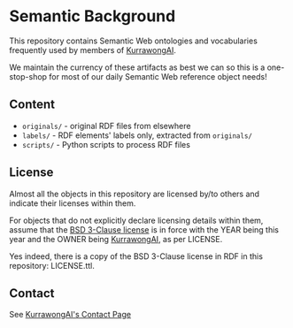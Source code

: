 # Semantic Background

This repository contains Semantic Web ontologies and vocabularies frequently used by members of [KurrawongAI](https://kurrawong.ai). 

We maintain the currency of these artifacts as best we can so this is a one-stop-shop for most of our daily Semantic Web reference object needs!


## Content

* `originals/` - original RDF files from elsewhere
* `labels/` - RDF elements' labels only, extracted from `originals/`
* `scripts/` - Python scripts to process RDF files

## License

Almost all the objects in this repository are licensed by/to others and indicate their licenses within them.

For objects that do not explicitly declare licensing details within them, assume that the [BSD 3-Clause license](https://opensource.org/license/BSD-3-clause/) is in force with the YEAR being this year and the OWNER being [KurrawongAI](https://kurrawong.ai), as per LICENSE.

Yes indeed, there is a copy of the BSD 3-Clause license in RDF in this repository: LICENSE.ttl.

## Contact

See [KurrawongAI's Contact Page](https://kurrawong.ai/contact)
